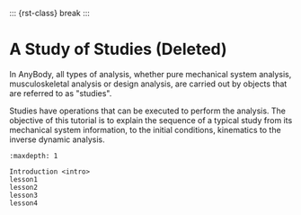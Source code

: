 ::: {rst-class} break
:::

# A Study of Studies (Deleted)

In AnyBody, all types of analysis, whether pure mechanical system
analysis, musculoskeletal analysis or design analysis, are carried out
by objects that are referred to as "studies".

Studies have operations that can be executed to perform the analysis. The
objective of this tutorial is to explain the sequence of a typical study from
its mechanical system information, to the initial conditions, kinematics to the
inverse dynamic analysis.

```{toctree}
:maxdepth: 1

Introduction <intro>
lesson1
lesson2
lesson3
lesson4
```
